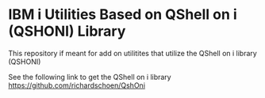 # IBM i Utilities Based on QShell on i (QSHONI) Library
This repository if meant for add on utilitites that utilize the QShell on i library (QSHONI)    

See the following link to get the QShell on i library   
https://github.com/richardschoen/QshOni  


